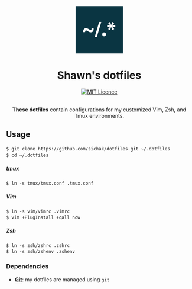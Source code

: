 <div align="center">
  <a href="https://github.com/sichak/dotfiles" title="Identif.js">
    <img alt="Shawn's dotfiles" src="https://raw.githubusercontent.com/sichak/dotfiles/master/icon.png" width="128px" />
  </a>
  <br />
  <h1>Shawn's dotfiles</h1>
</div>

<div align="center">
  <a href="https://opensource.org/licenses/mit-license.php">
    <img alt="MIT Licence" src="https://badges.frapsoft.com/os/mit/mit.svg?v=103" />
  </a>
</div>

<br />

<div align="center">

**These dotfiles** contain configurations for my customized Vim, Zsh, and Tmux environments.

</div>

## Usage

```bash
$ git clone https://github.com/sichak/dotfiles.git ~/.dotfiles
$ cd ~/.dotfiles
```

##### tmux
```
$ ln -s tmux/tmux.conf .tmux.conf
```

##### Vim
```
$ ln -s vim/vimrc .vimrc
$ vim +PlugInstall +qall now
```

##### Zsh
```
$ ln -s zsh/zshrc .zshrc
$ ln -s zsh/zshenv .zshenv
```

### Dependencies

- [**Git**](https://git-scm.com/): my dotfiles are managed using `git`
